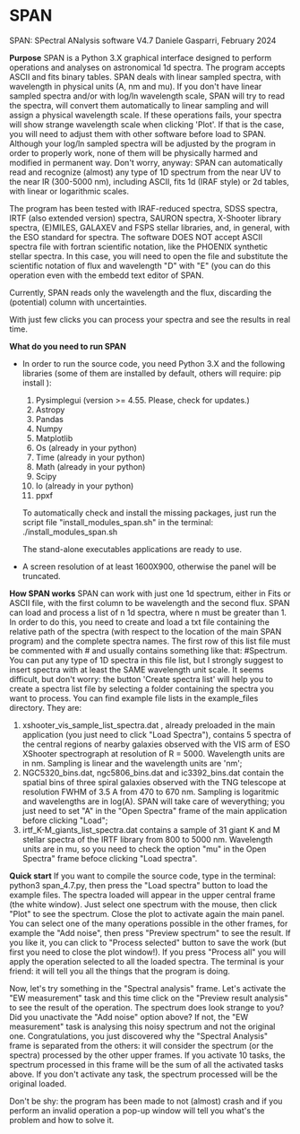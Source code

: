 # SPAN
SPAN: SPectral ANalysis software V4.7
Daniele Gasparri, February 2024

****Purpose****
SPAN is a Python 3.X graphical interface designed to perform operations and analyses on astronomical 1d spectra. The program accepts ASCII and fits binary tables.
SPAN deals with linear sampled spectra, with wavelength in physical units (A, nm and mu). If you don't have linear sampled spectra and/or with log/ln wavelength scale, SPAN will try to read the spectra, will convert them automatically to linear sampling and will assign a physical wavelength scale. If these operations fails, your spectra will show strange wavelength scale when clicking 'Plot'. If that is the case, you will need to adjust them with other software before load to SPAN.
Although your log/ln sampled spectra will be adjusted by the program in order to properly work, none of them will be physically harmed and modified in permanent way.
Don't worry, anyway: SPAN can automatically read and recognize (almost) any type of 1D spectrum from the near UV to the near IR (300-5000 nm), including ASCII, fits 1d (IRAF style) or 2d tables, with linear or logarithmic scales.

The program has been tested with IRAF-reduced spectra, SDSS spectra, IRTF (also extended version) spectra, SAURON spectra, X-Shooter library spectra, (E)MILES, GALAXEV and FSPS stellar libraries, and, in general, with the ESO standard for spectra.
The software DOES NOT accept ASCII spectra file with fortran scientific notation, like the PHOENIX synthetic stellar spectra. In this case, you will need to open the file and substitute the scientific notation of flux and wavelength "D" with "E" (you can do this operation even with the embedd text editor of SPAN.

Currently, SPAN reads only the wavelength and the flux, discarding the (potential) column with uncertainties.

With just few clicks you can process your spectra and see the results in real time.

****What do you need to run SPAN****
- In order to run the source code, you need Python 3.X and the following libraries (some of them are installed by default, others will require: pip install <library>):

    1) Pysimplegui (version >= 4.55. Please, check for updates.)
    2) Astropy
    3) Pandas
    4) Numpy
    6) Matplotlib
    7) Os (already in your python)
    8) Time (already in your python)
    9) Math (already in your python)
    10) Scipy
    11) Io (already in your python)
    12) ppxf
    
    To automatically check and install the missing packages, just run the script file "install_modules_span.sh" in the terminal:
    ./install_modules_span.sh

    The stand-alone executables applications are ready to use.

 - A screen resolution of at least 1600X900, otherwise the panel will be truncated.
 
    
****How SPAN works****
SPAN can work with just one 1d spectrum, either in Fits or ASCII file, with the first column to be wavelength and the second flux.
SPAN can load and process a list of n 1d spectra, where n must be greater than 1. In order to do this, you need to create and load a txt file containing the relative path of the spectra (with respect to the location of the main SPAN program) and the complete spectra names. The first row of this list file must be commented with # and usually contains something like that: #Spectrum. You can put any type of 1D spectra in this file list, but I strongly suggest to insert spectra with at least the SAME wavelength unit scale.
It seems difficult, but don't worry: the button 'Create spectra list' will help you to create a spectra list file by selecting a folder containing the spectra you want to process.
You can find example file lists in the example_files directory. They are:
1) xshooter_vis_sample_list_spectra.dat , already preloaded in the main application (you just need to click "Load Spectra"), contains 5 spectra of the central regions of nearby galaxies observed with the VIS arm of ESO XShooter spectrograph at resolution of R = 5000. Wavelength units are in nm. Sampling is linear and the wavelength units are 'nm';
2) NGC5320_bins.dat, ngc5806_bins.dat and ic3392_bins.dat contain the spatial bins of three spiral galaxies observed with the TNG telescope at resolution FWHM of 3.5 A from 470 to 670 nm. Sampling is logaritmic and wavelengths are in log(A). SPAN will take care of weverything; you just need to set "A" in the "Open Spectra" frame of the main application before clicking "Load";
3) irtf_K-M_giants_list_spectra.dat contains a sample of 31 giant K and M stellar spectra of the IRTF library from 800 to 5000 nm. Wavelength units are in mu, so you need to check the option "mu" in the Open Spectra" frame befoce clicking "Load spectra".


****Quick start****
If you want to compile the source code, type in the terminal: python3 span_4.7.py, then press the "Load spectra" button to load the example files.
The spectra loaded will appear in the upper central frame (the white window). 
Just select one spectrum with the mouse, then click "Plot" to see the spectrum. Close the plot to activate again the main panel. 
You can select one of the many operations possible in the other frames, for example the "Add noise", then press "Preview spectrum" to see the result. If you like it, you can click to "Process selected" button to save the work (but first you need to close the plot window!). If you press "Process all" you will apply the operation selected to all the loaded spectra. The terminal is your friend: it will tell you all the things that the program is doing.

Now, let's try something in the "Spectral analysis" frame. Let's activate the "EW measurement" task and this time click on the "Preview result analysis" to see the result of the operation. 
The spectrum does look strange to you? Did you unactivate the "Add noise" option above? If not, the "EW measurement" task is analysing this noisy spectrum and not the original one. Congratulations, you just discovered why the "Spectral Analysis" frame is separated from the others: it will consider the spectrum (or the spectra) processed by the other upper frames. If you activate 10 tasks, the spectrum processed in this frame will be the sum of all the activated tasks above. If you don't activate any task, the spectrum processed will be the original loaded. 

Don't be shy: the program has been made to not (almost) crash and if you perform an invalid operation a pop-up window will tell you what's the problem and how to solve it. 
